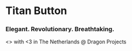 # Titan Button
### Elegant. Revolutionary. Breathtaking.
<> with <3 in The Netherlands @ Dragon Projects
